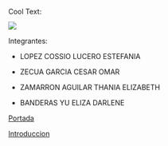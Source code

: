 <a href="http://es.cooltext.com" target="_top"><img src="https://cooltext.com/images/ct_pixel.gif" width="80" height="15" alt="Cool Text: Generador de Logotipos y Gráficos." border="0" /></a>

![](https://images.cooltext.com/5136762.png)

Integrantes: 

 - LOPEZ COSSIO LUCERO ESTEFANIA
 
 - ZECUA GARCIA CESAR OMAR
 
 - ZAMARRON AGUILAR THANIA ELIZABETH
 
 - BANDERAS YU ELIZA DARLENE
 
 
[Portada](https://github.com/estefaniaLC/Apple/wiki/Portada-Apple.)

[Introduccion](https://github.com/estefaniaLC/Apple/wiki/Introduccion.)


 
 
